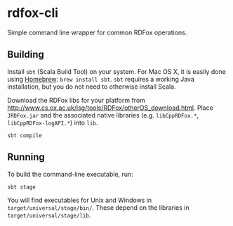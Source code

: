 # rdfox-cli

Simple command line wrapper for common RDFox operations.

## Building

Install `sbt` (Scala Build Tool) on your system. For Mac OS X, it is easily done using [Homebrew](http://brew.sh): `brew install sbt`. `sbt` requires a working Java installation, but you do not need to otherwise install Scala.

Download the RDFox libs for your platform from http://www.cs.ox.ac.uk/isg/tools/RDFox/otherOS_download.html. Place `JRDFox.jar` and the associated native libraries (e.g. `libCppRDFox.*`, `libCppRDFox-logAPI.*`) into `lib`.

`sbt compile`

## Running

To build the command-line executable, run:

`sbt stage`

You will find executables for Unix and Windows in `target/universal/stage/bin/`. These depend on the libraries in `target/universal/stage/lib`.
